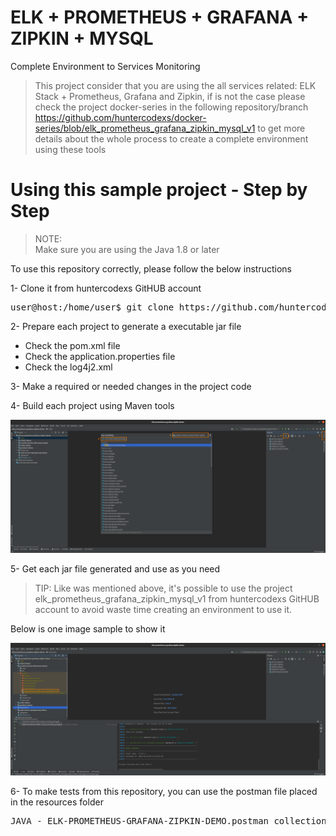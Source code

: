 # ELK + PROMETHEUS + GRAFANA + ZIPKIN + MYSQL
Complete Environment to Services Monitoring

> This project consider that you are using the all services related: ELK Stack + Prometheus, Grafana and Zipkin, if is 
> not the case please check the project docker-series in the following repository/branch
> https://github.com/huntercodexs/docker-series/blob/elk_prometheus_grafana_zipkin_mysql_v1 to get more details 
> about the whole process to create a complete environment using these tools

# Using this sample project - Step by Step

> NOTE:<br>Make sure you are using the Java 1.8 or later

To use this repository correctly, please follow the below instructions

1- Clone it from huntercodexs GitHUB account
<pre>
user@host:/home/user$ git clone https://github.com/huntercodexs/elk-prometheus-grafana-zipkin-demo.git .
</pre>

2- Prepare each project to generate a executable jar file

- Check the pom.xml file
- Check the application.properties file
- Check the log4j2.xml

3- Make a required or needed changes in the project code

4- Build each project using Maven tools

![build-jar-files-sample.png](resources/media/build-jar-files-sample.png)

5- Get each jar file generated and use as you need

> TIP: Like was mentioned above, it's possible to use the project elk_prometheus_grafana_zipkin_mysql_v1 from 
> huntercodexs GitHUB account to avoid waste time creating an environment to use it.

Below is one image sample to show it

![build-jar-files-sample-target.png](resources/media/build-jar-files-sample-target.png)

6- To make tests from this repository, you can use the postman file placed in the resources folder 

<pre>
JAVA - ELK-PROMETHEUS-GRAFANA-ZIPKIN-DEMO.postman_collection.json
</pre>


